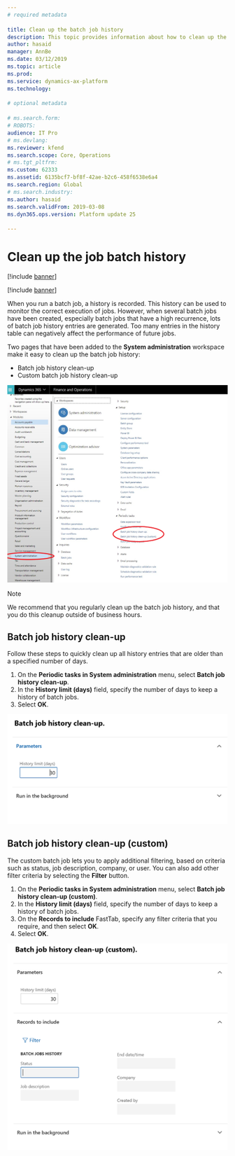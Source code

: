 ```yaml
---
# required metadata

title: Clean up the batch job history 
description: This topic provides information about how to clean up the batch job history in Microsoft Dynamics 365 for Finance and Operations.
author: hasaid
manager: AnnBe
ms.date: 03/12/2019
ms.topic: article
ms.prod: 
ms.service: dynamics-ax-platform
ms.technology: 

# optional metadata

# ms.search.form: 
# ROBOTS: 
audience: IT Pro
# ms.devlang: 
ms.reviewer: kfend
ms.search.scope: Core, Operations
# ms.tgt_pltfrm: 
ms.custom: 62333
ms.assetid: 6135bcf7-bf8f-42ae-b2c6-458f6538e6a4
ms.search.region: Global
# ms.search.industry: 
ms.author: hasaid
ms.search.validFrom: 2019-03-08
ms.dyn365.ops.version: Platform update 25

---
```


# Clean up the job batch history

[!include [banner](../includes/banner.md)]

[!include [banner](../includes/preview-banner.md)]

When you run a batch job, a history is recorded. This history can be used to monitor the correct execution of jobs. However, when several batch jobs have been created, especially batch jobs that have a high recurrence, lots of batch job history entries are generated. Too many entries in the history table can negatively affect the performance of future jobs.

Two pages that have been added to the **System administration** workspace make it easy to clean up the batch job history:

- Batch job history clean-up
- Custom batch job history clean-up

![Periodic tasks in System administration](./media/Menu-Cleanup.png)

> [!NOTE]
> We recommend that you regularly clean up the batch job history, and that you do this cleanup outside of business hours.

## Batch job history clean-up

Follow these steps to quickly clean up all history entries that are older than a specified number of days.

1. On the **Periodic tasks in System administration** menu, select **Batch job history clean-up**.
2. In the **History limit (days)** field, specify the number of days to keep a history of batch jobs.
3. Select **OK**.

![Regular job](./media/batch-cleanup-regular.png)

## Batch job history clean-up (custom)

The custom batch job lets you to apply additional filtering, based on criteria such as status, job description, company, or user. You can also add other filter criteria by selecting the **Filter** button.

1. On the **Periodic tasks in System administration** menu, select **Batch job history clean-up (custom)**.
2. In the **History limit (days)** field, specify the number of days to keep a history of batch jobs.
3. On the **Records to include** FastTab, specify any filter criteria that you require, and then select **OK**.
4. Select **OK**.

![Custom job](./media/batch-cleanup-custom.png)
